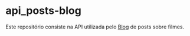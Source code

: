 # api_posts-blog

Este repositório consiste na API utilizada pelo [Blog](https://github.com/renatog17/blog-criticas-filmes) de posts sobre filmes.
